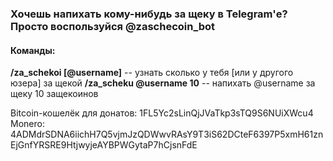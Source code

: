 ### Хочешь напихать кому-нибудь за щеку в Telegram'е? Просто воспользуйся @zaschecoin_bot

#### Команды:
**/za_schekoi [@username]** -- узнать сколько у тебя [или у другого юзера] за щекой 
**/za_scheku @username 10** -- напихать @username за щеку 10 защекоинов

Bitcoin-кошелёк для донатов:
1FL5Yc2sLinQjJVaTkp3sTQ9S6NUiXWcu4
Monero: 4ADMdrSDNA6iichH7Q5vjmJzQDWwvRAsY9T3iS62DCteF6397P5xmH61znEjGnfYRSRE9HtjwyjeAYBPWGytaP7hCjsnFdE
